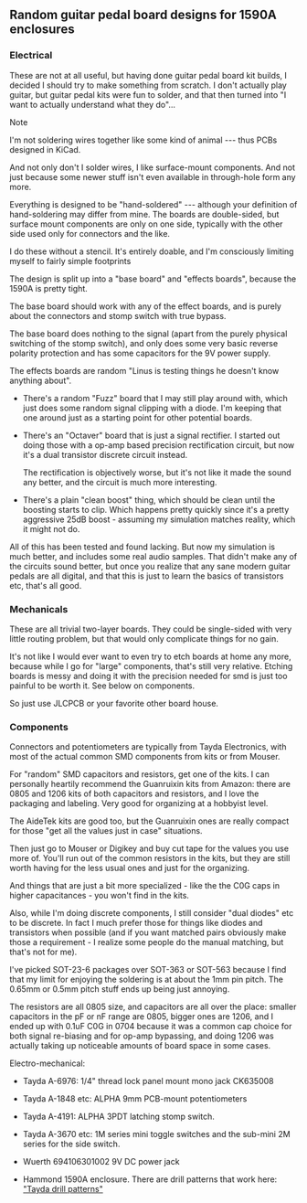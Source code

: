 ## Random guitar pedal board designs for 1590A enclosures

### Electrical

These are not at all useful, but having done guitar pedal board kit
builds, I decided I should try to make something from scratch.  I don't
actually play guitar, but guitar pedal kits were fun to solder, and that
then turned into "I want to actually understand what they do"...

> [!NOTE]
> I'm not soldering wires together like some kind of animal ---
> thus PCBs designed in KiCad.
>
> And not only don't I solder wires, I like surface-mount
> components.  And not just because some newer stuff isn't
> even available in through-hole form any more.
>
> Everything is designed to be "hand-soldered" --- although
> your definition of hand-soldering may differ from mine. The
> boards are double-sided, but surface mount components are
> only on one side, typically with the other side used only
> for connectors and the like.
>
> I do these without a stencil. It's entirely doable, and I'm
> consciously limiting myself to fairly simple footprints

The design is split up into a "base board" and "effects boards", because
the 1590A is pretty tight.

The base board should work with any of the effect boards, and is purely
about the connectors and stomp switch with true bypass.

The base board does nothing to the signal (apart from the purely
physical switching of the stomp switch), and only does some very basic
reverse polarity protection and has some capacitors for the 9V power
supply.

The effects boards are random "Linus is testing things he doesn't know
anything about".

 - There's a random "Fuzz" board that I may still play around with,
   which just does some random signal clipping with a diode. I'm keeping
   that one around just as a starting point for other potential boards.

 - There's an "Octaver" board that is just a signal rectifier. I started
   out doing those with a op-amp based precision rectification circuit,
   but now it's a dual transistor discrete circuit instead.

   The rectification is objectively worse, but it's not like it made the
   sound any better, and the circuit is much more interesting.

 - There's a plain "clean boost" thing, which should be clean until the
   boosting starts to clip. Which happens pretty quickly since it's a
   pretty aggressive 25dB boost - assuming my simulation matches
   reality, which it might not do.

All of this has been tested and found lacking.  But now my simulation is
much better, and includes some real audio samples.  That didn't make any
of the circuits sound better, but once you realize that any sane modern
guitar pedals are all digital, and that this is just to learn the basics
of transistors etc, that's all good.

### Mechanicals

These are all trivial two-layer boards.  They could be single-sided with
very little routing problem, but that would only complicate things for
no gain.

It's not like I would ever want to even try to etch boards at home any
more, because while I go for "large" components, that's still very
relative.  Etching boards is messy and doing it with the precision
needed for smd is just too painful to be worth it.  See below on
components.

So just use JLCPCB or your favorite other board house.

### Components

Connectors and potentiometers are typically from Tayda Electronics, with
most of the actual common SMD components from kits or from Mouser.

For "random" SMD capacitors and resistors, get one of the kits.  I can
personally heartily recommend the Guanruixin kits from Amazon: there are
0805 and 1206 kits of both capacitors and resistors, and I love the
packaging and labeling.  Very good for organizing at a hobbyist level.

The AideTek kits are good too, but the Guanruixin ones are really
compact for those "get all the values just in case" situations.

Then just go to Mouser or Digikey and buy cut tape for the values you
use more of.  You'll run out of the common resistors in the kits, but
they are still worth having for the less usual ones and just for the
organizing.

And things that are just a bit more specialized - like the the C0G caps
in higher capacitances - you won't find in the kits.

Also, while I'm doing discrete components, I still consider "dual
diodes" etc to be discrete.  In fact I much prefer those for things like
diodes and transistors when possible (and if you want matched pairs
obviously make those a requirement - I realize some people do the manual
matching, but that's not for me).

I've picked SOT-23-6 packages over SOT-363 or SOT-563 because I find
that my limit for enjoying the soldering is at about the 1mm pin pitch.
The 0.65mm or 0.5mm pitch stuff ends up being just annoying.

The resistors are all 0805 size, and capacitors are all over the place:
smaller capacitors in the pF or nF range are 0805, bigger ones are 1206,
and I ended up with 0.1uF C0G in 0704 because it was a common cap choice
for both signal re-biasing and for op-amp bypassing, and doing 1206 was
actually taking up noticeable amounts of board space in some cases.

Electro-mechanical:

 - Tayda A-6976: 1/4" thread lock panel mount mono jack CK635008

 - Tayda A-1848 etc: ALPHA 9mm PCB-mount potentiometers

 - Tayda A-4191: ALPHA 3PDT latching stomp switch.

 - Tayda A-3670 etc: 1M series mini toggle switches and the sub-mini 2M
   series for the side switch.

 - Wuerth 694106301002 9V DC power jack

 - Hammond 1590A enclosure. There are drill patterns that work here:
   ["Tayda drill patterns"](/Tayda/Enclosure-drill-holes)
